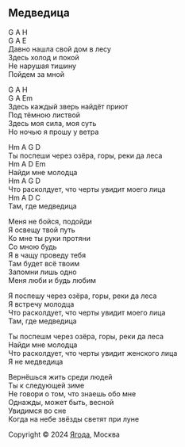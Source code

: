 ## Медведица

G A H  
G A E  
Давно нашла свой дом в лесу  
Здесь холод и покой  
Не нарушая тишину  
Пойдем за мной  

G A H  
G A Em  
Здесь каждый зверь найдёт приют  
Под тёмною листвой  
Здесь моя сила, моя суть  
Но ночью я прошу у ветра  

Hm A G  D  
Ты поспеши через озёра, горы, реки да леса  
Hm A D Em  
Найди мне молодца  
Hm A G D  
Что расколдует, что черты увидит моего лица  
Hm A D C  
Там, где медведица  

Меня не бойся, подойди  
Я освещу твой путь  
Ко мне ты руки протяни  
Со мною будь  
Я в чащу проведу тебя  
Там будет всё твоим  
Запомни лишь одно  
Меня люби и будь любим  

Я поспешу через озёра, горы, реки да леса  
Я встречу молодца  
Что расколдует, что черты увидит моего лица  
Там, где медведица  

Ты поспешм через озёра, горы, реки да леса  
Найди мне молодца  
Что расколдует, что черты увидит женского лица  
Я не медведица  

Вернёшься жить среди людей  
Ты к следующей зиме  
Не говори о том, что знаешь обо мне  
Однажды, может быть, весной  
Увидимся во сне  
Когда на небе звёзды светят при луне  

Copyright © 2024 [Ягода](https://yagoda.band/), Москва

